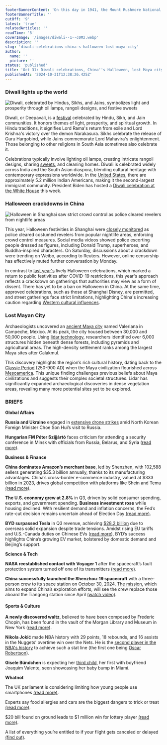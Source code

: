 ```yaml
---
footerBannerContent: 'On this day in 1941, the Mount Rushmore National Memorial, featuring the heads of Presidents George Washington, Thomas Jefferson, Theodore Roosevelt, and Abraham Lincoln, was completed, after nearly 15 years of work.'
footerBannerTitle: ''
cutOff: '9'
latest: 'true'
relatedArticles: ''
readTime: '5'
coverImage: '/images/diwali--1--c0Mz.webp'
description: ''
slug: 'diwali-celebrations-china-s-halloween-lost-maya-city'
author:
  name: ''
  picture: ''
status: 'published'
title: 'Oct 31: Diwali celebrations, China''s Halloween, lost Maya city'
publishedAt: '2024-10-31T12:38:26.425Z'
---
```


### Diwali lights up the world

![Diwali, celebrated by Hindus, Sikhs, and Jains, symbolizes light and prosperity through oil lamps, rangoli designs, and festive sweets](/images/diwali--1--I3MT.webp)

Diwali, or Deepavali, is a [festival](https://www.npr.org/2024/10/29/nx-s1-5167938/what-is-diwali) celebrated by Hindu, Sikh, and Jain communities. It honors themes of light, prosperity, and spiritual growth. In Hindu traditions, it signifies Lord Rama's return from exile and Lord Krishna's victory over the demon Narakasura. Sikhs celebrate the release of Guru Hargobind, while Jains commemorate Lord Mahavira's enlightenment. Those belonging to other religions in South Asia sometimes also celebrate it.

Celebrations typically involve lighting oil lamps, creating intricate rangoli designs, sharing [sweets](https://www.indiatimes.com/trending/diwali-2024-quick-and-easy-sweets-you-can-make-at-home-644886.html), and cleaning homes. Diwali is celebrated widely across India and the South Asian diaspora, blending cultural heritage with contemporary expressions worldwide. In the [United States](https://www.cbsnews.com/video/diwali-celebrations-go-mainstream-across-the-u-s-as-south-asians-mark-the-festival-of-lights/), there are approximately 5.2 million Indian Americans, making it the second-largest immigrant community. President Biden has hosted a [Diwali celebration at the White House](https://www.livemint.com/news/us-news/diwali-2024-us-election-november-5-election-white-house-president-joe-biden-extends-greetings-11730169119052.html) this week.

### Halloween crackdowns in China

![Halloween in Shanghai saw strict crowd control as police cleared revelers from nightlife areas](/images/halloween--1--E5Nj.webp)

This year, Halloween festivities in Shanghai were [closely monitored](https://www.nbcnews.com/news/world/shanghai-puts-stop-spooky-season-rcna177545) as police cleared costumed revelers from popular nightlife areas, enforcing crowd control measures. Social media videos showed police escorting people dressed as figures, including Donald Trump, superheroes, and Buddha-inspired characters. On Saturday, discussions about a crackdown were trending on Weibo, according to Reuters. However, online censorship has effectively muted further conversation by Monday.

In contrast to [last year's](https://edition.cnn.com/2023/11/03/economy/china-halloween-protests-economy/index.html) lively Halloween celebrations, which marked a return to public festivities after COVID-19 restrictions, this year's approach reflects a crackdown on gatherings that authorities may view as a form of dissent. There has yet to be a ban on Halloween in China. At the same time, approved celebrations, such as those at Shanghai Disney, are permitted, and street gatherings face strict limitations, highlighting China's increasing caution regarding [Western cultural influences](https://www.scmp.com/news/china/politics/article/3277076/rock-n-roll-internet-are-potential-western-colour-revolution-traps-chinese-textbook).

### Lost Mayan City

Archaeologists uncovered an [ancient Maya city](https://www.dw.com/en/lost-mayan-city-discovered-by-accident-in-mexican-jungle/a-70636302) named Valeriana in Campeche, Mexico. At its peak, the city housed between 30,000 and 50,000 people. Using [lidar technology](https://www.synopsys.com/glossary/what-is-lidar.html#:~:text=Definition,the%20objects%20in%20the%20scene.), researchers identified over 6,000 structures hidden beneath dense forests, including pyramids and agricultural areas. The high-density settlement ranks among the largest Maya sites after Calakmul.

This discovery highlights the region’s rich cultural history, dating back to the [Classic Period](https://www.marc.ucsb.edu/research/maya/ancient-maya-civilization/classic-period) (250-900 AD) when the Maya civilization flourished across [Mesoamerica](https://education.nationalgeographic.org/resource/resource-library-mesoamerica/). This unique finding challenges previous beliefs about Maya civilizations and suggests their complex societal structures. Lidar has significantly expanded archaeological discoveries in dense vegetation areas, revealing many more potential sites yet to be explored.

### BRIEFS

**Global Affairs**

**Russia and Ukraine** engaged in [extensive drone strikes](https://apnews.com/article/russia-ukraine-war-north-korea-39eb411523195516dce893ce47c0faf6) amid North Korean Foreign Minister Choe Son Hui’s visit to Russia.

**Hungarian FM Péter Szijjártó** faces criticism for attending a security conference in Minsk with officials from Russia, Belarus, and Syria ([read more](https://www.politico.eu/article/european-officials-react-to-hungary-joining-russia-syria-and-belarus-at-security-summit/)).

**Business & Finance**

**China dominates Amazon’s merchant base**, led by Shenzhen, with 102,588 sellers generating $35.3 billion annually, thanks to its manufacturing advantages. China’s cross-border e-commerce industry, valued at $333 billion in 2023, drives global competition with platforms like Shein and Temu [(read more)](https://www.scmp.com/tech/big-tech/article/3284467/chinese-cities-dominate-amazon-seller-network-outnumbering-us-hubs-report-says?module=top_story&pgtype=section).

**The U.S. economy grew at 2.8%** in Q3, driven by solid consumer spending, exports, and government spending. **Business investment rose** while housing declined. With resilient demand and inflation concerns, the Fed’s rate-cut decision remains uncertain ahead of Election Day [(read more)](https://www.axios.com/2024/10/30/gdp-report-q3-release-economy-inflation).

**BYD surpassed Tesla** in Q3 revenue, achieving [$28.2 billion](https://www.barrons.com/news/chinese-ev-giant-byd-beats-tesla-in-quarterly-revenue-for-first-time-30e5bbab) due to overseas solid expansion despite trade tensions. Amidst rising EU tariffs and U.S.-Canada duties on Chinese EVs ([read more](https://www.thompsonhinesmartrade.com/2024/08/following-u-s-lead-canada-announces-new-tariffs-on-chinese-evs-steel-and-aluminum/)), BYD’s success highlights China’s growing EV market, bolstered by domestic demand and Beijing’s support.

**Science & Tech**

**NASA reestablished contact with Voyager 1** after the spacecraft’s fault protection system turned off one of its transmitters [(read more)](https://scitechdaily.com/15-billion-miles-away-nasas-voyager-1-breaks-its-silence/).

**China successfully launched the Shenzhou-19 spacecraft** with a three-person crew to its space station on October 30, 2024. [The mission](https://www.npr.org/2024/10/30/g-s1-30873/china-launches-new-crew-to-its-space-station-as-it-seeks-to-expand-exploration), which aims to expand China’s exploration efforts, will see the crew replace those aboard the Tiangong station since April [(watch video)](https://www.wionews.com/videos/china-sends-three-astronauts-to-tiangong-space-station-772149).

#### Sports & Culture

**A newly discovered waltz**, believed to have been composed by Frederic Chopin, has been found in the vault of the Morgan Library and Museum in New York ([read more](https://www.bbc.com/news/articles/c1mlr8yl40do)).

**Nikola Jokić** made NBA history with 29 points, 18 rebounds, and 16 assists in the Nuggets’ overtime win over the Nets. He is the [second player in the NBA's history](https://edition.cnn.com/2024/10/30/sport/nikola-jokic-history-nba-roundup-spt/index.html) to achieve such a stat line (the first one being [Oscar Robertson](https://www.basketball-reference.com/players/r/roberos01.html)).

**Gisele Bündchen** is expecting her [third child](https://people.com/pregnant-gisele-buendchen-debuts-her-baby-bump-see-the-photos-8736219), her first with boyfriend Joaquim Valente, seen showcasing her baby bump in Miami.

**Whatnot**

The UK parliament is considering limiting how young people use smartphones [(read more)](https://www.wired.com/story/uk-considers-new-smartphone-bans-for-children/#:~:text=The%20UK%20parliament%20is%20considering,media%20companies%20using%20their%20data.).

Experts say food allergies and cars are the biggest dangers to trick or treat [(read more)](https://thehill.com/homenews/education/4953228-halloween-safety-trick-or-treating-kids-candy-costumes/).

$20 bill found on ground leads to $1 million win for lottery player [(read more)](https://www.goodnewsnetwork.org/20-bill-found-on-ground-leads-to-1-million-win-for-north-carolina-lottery-player/).

A list of everything you’re entitled to if your flight gets canceled or delayed [(find out)](https://www.thrillist.com/travel/nation/airline-secrets-tips-and-tricks).